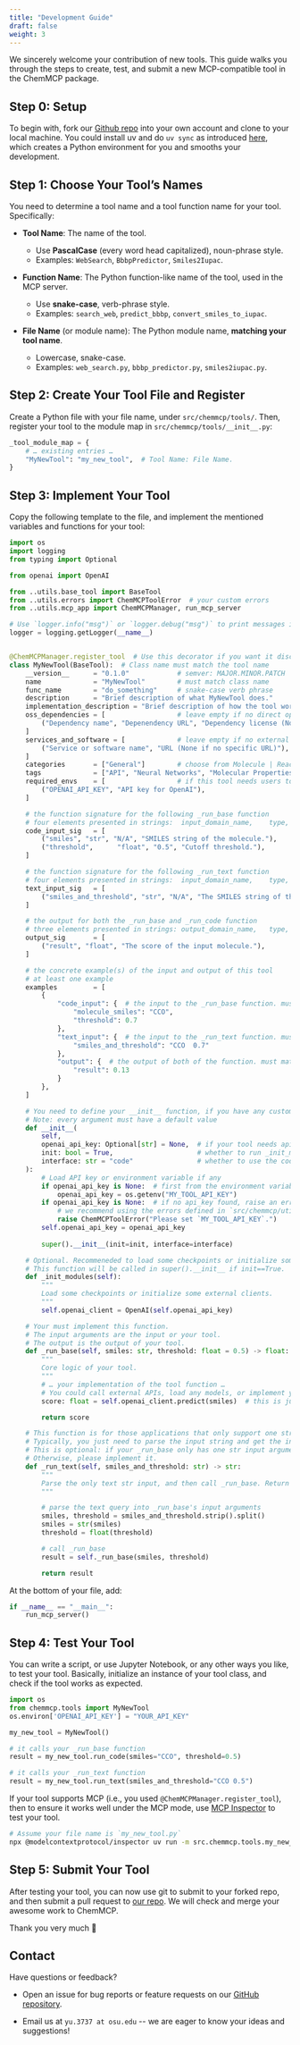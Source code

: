 ```yaml
---
title: "Development Guide"
draft: false
weight: 3
---
```




We sincerely welcome your contribution of new tools. This guide walks you through the steps to create, test, and submit a new MCP-compatible tool in the ChemMCP package.

## Step 0: Setup

To begin with, fork our [Github repo](https://github.com/OSU-NLP-Group/ChemMCP) into your own account and clone to your local machine. You could install uv and do `uv sync` as introduced [here](/get-started/#quick-setup), which creates a Python environment for you and smooths your development.

## Step 1: Choose Your Tool’s Names

You need to determine a tool name and a tool function name for your tool. Specifically:

- **Tool Name**: The name of the tool.

  - Use **PascalCase** (every word head capitalized), noun-phrase style. 
  - Examples: `WebSearch`, `BbbpPredictor`, `Smiles2Iupac`.

- **Function Name**: The Python function-like name of the tool, used in the MCP server.

  - Use **snake-case**, verb-phrase style.
  - Examples: `search_web`, `predict_bbbp`, `convert_smiles_to_iupac`.

- **File Name** (or module name): The Python module name, **matching your tool name**.
  - Lowercase, snake-case.
  - Examples: `web_search.py`, `bbbp_predictor.py`, `smiles2iupac.py`.

## Step 2: Create Your Tool File and Register

Create a Python file with your file name, under `src/chemmcp/tools/`. Then, register your tool to the module map in `src/chemmcp/tools/__init__.py`:

```python
_tool_module_map = {
    # … existing entries …
    "MyNewTool": "my_new_tool",  # Tool Name: File Name.
}
```

## Step 3: Implement Your Tool

Copy the following template to the file, and implement the mentioned variables and functions for your tool:

```python
import os
import logging
from typing import Optional

from openai import OpenAI

from ..utils.base_tool import BaseTool
from ..utils.errors import ChemMCPToolError  # your custom errors
from ..utils.mcp_app import ChemMCPManager, run_mcp_server

# Use `logger.info("msg")` or `logger.debug("msg")` to print messages if neceesary, instead of `print`.
logger = logging.getLogger(__name__)  


@ChemMCPManager.register_tool  # Use this decorator if you want it discoverable in MCP mode
class MyNewTool(BaseTool):  # Class name must match the tool name
    __version__      = "0.1.0"            # semver: MAJOR.MINOR.PATCH
    name             = "MyNewTool"        # must match class name
    func_name        = "do_something"     # snake-case verb phrase
    description      = "Brief description of what MyNewTool does."
    implementation_description = "Brief description of how the tool works, e.g., with what models/packages."
    oss_dependencies = [                  # leave empty if no direct open source software dependencies
        ("Dependency name", "Depenendency URL", "Dependency license (None if not found)")
    ]
    services_and_software = [             # leave empty if no external hosted services and software required
        ("Service or software name", "URL (None if no specific URL)"),
    ]
    categories       = ["General"]        # choose from Molecule | Reaction | General
    tags             = ["API", "Neural Networks", "Molecular Properties", "LLMs"]  # keywords for this tool
    required_envs    = [                  # if this tool needs users to set API keys or any environment variables; otherwise, leave it an empty list
        ("OPENAI_API_KEY", "API key for OpenAI"),
    ]

    # the function signature for the following _run_base function
    # four elements presented in strings:  input_domain_name,    type,   default value ("N/A" if no default),   the description of this input
    code_input_sig   = [
        ("smiles", "str", "N/A", "SMILES string of the molecule."),
        ("threshold",      "float", "0.5", "Cutoff threshold."),
    ]

    # the function signature for the following _run_text function
    # four elements presented in strings:  input_domain_name,    type,   default value ("N/A" if no default),   the description of this input
    text_input_sig   = [
        ("smiles_and_threshold", "str", "N/A", "The SMILES string of the moledule and the cutoff threshold, separated by a space."),
    ]

    # the output for both the _run_base and _run_code function
    # three elements presented in strings: output_domain_name,   type,   the description of the output
    output_sig       = [
        ("result", "float", "The score of the input molecule."),
    ]

    # the concrete example(s) of the input and output of this tool
    # at least one example
    examples         = [
        {
            "code_input": {  # the input to the _run_base function. must match your defined `code_input_sig`
                "molecule_smiles": "CCO",
                "threshold": 0.7
            },
            "text_input": {  # the input to the _run_text function. must match your defined `text_input_sig`
                "smiles_and_threshold": "CCO  0.7"
            },
            "output": {  # the output of both of the function. must match your defined `output_sig`
                "result": 0.13
            }
        },
    ]

    # You need to define your __init__ function, if you have any customized settings for this tool
    # Note: every argument must have a default value
    def __init__(
        self,
        openai_api_key: Optional[str] = None,  # if your tool needs api_keys or any envs
        init: bool = True,                     # whether to run _init_modules. must have, just put this line
        interface: str = "code"                # whether to use the code interface or text interface. must have, just put this line
    ):
        # Load API key or environment variable if any
        if openai_api_key is None:  # first from the environment variables
            openai_api_key = os.getenv("MY_TOOL_API_KEY")
        if openai_api_key is None:  # if no api_key found, raise an error
            # we recommend using the errors defined in `src/chemmcp/utils/errors.py`
            raise ChemMCPToolError("Please set `MY_TOOL_API_KEY`.")
        self.openai_api_key = openai_api_key
        
        super().__init__(init=init, interface=interface)

    # Optional. Recommeneded to load some checkpoints or initialize some external clients here.
    # This function will be called in super().__init__ if init==True.
    def _init_modules(self):
        """
        Load some checkpoints or initialize some external clients.
        """
        self.openai_client = OpenAI(self.openai_api_key)

    # Your must implement this function.
    # The input arguments are the input or your tool.
    # The output is the output of your tool.
    def _run_base(self, smiles: str, threshold: float = 0.5) -> float:
        """
        Core logic of your tool.
        """
        # … your implementation of the tool function …
        # You could call external APIs, load any models, or implement your own algorithms.
        score: float = self.openai_client.predict(smiles)  # this is just a simplified example

        return score

    # This function is for those applications that only support one string as the input.
    # Typically, you just need to parse the input string and get the inputs to the _run_base function, then call _run_base.
    # This is optional: if your _run_base only has one str input argument, then you don't need to manually implement this -- ChemMCP will do it for you.
    # Otherwise, please implement it.
    def _run_text(self, smiles_and_threshold: str) -> str:
        """
        Parse the only text str input, and then call _run_base. Return the result of _run_base.
        """

        # parse the text query into _run_base's input arguments
        smiles, threshold = smiles_and_threshold.strip().split()
        smiles = str(smiles)
        threshold = float(threshold)

        # call _run_base
        result = self._run_base(smiles, threshold)

        return result
```

At the bottom of your file, add:

```python
if __name__ == "__main__":
    run_mcp_server()
```

## Step 4: Test Your Tool

You can write a script, or use Jupyter Notebook, or any other ways you like, to test your tool. Basically, initialize an instance of your tool class, and check if the tool works as expected.

```python
import os
from chemmcp.tools import MyNewTool
os.environ['OPENAI_API_KEY'] = "YOUR_API_KEY"

my_new_tool = MyNewTool()

# it calls your _run_base function
result = my_new_tool.run_code(smiles="CCO", threshold=0.5)

# it calls your _run_text function
result = my_new_tool.run_text(smiles_and_threshold="CCO 0.5")
```

If your tool supports MCP (i.e., you used `@ChemMCPManager.register_tool`), then to ensure it works well under the MCP mode, use [MCP Inspector](https://github.com/modelcontextprotocol/inspector) to test your tool.
```bash
# Assume your file name is `my_new_tool.py`
npx @modelcontextprotocol/inspector uv run -m src.chemmcp.tools.my_new_tool
```

## Step 5: Submit Your Tool

After testing your tool, you can now use git to submit to your forked repo, and then submit a pull request to [our repo](https://github.com/OSU-NLP-Group/ChemMCP). We will check and merge your awesome work to ChemMCP.

Thank you very much 🥰


## Contact

Have questions or feedback?
- Open an issue for bug reports or feature requests on our [GitHub repository](https://github.com/OSU-NLP-Group/ChemMCP).

- Email us at `yu.3737 at osu.edu` -- we are eager to know your ideas and suggestions!
